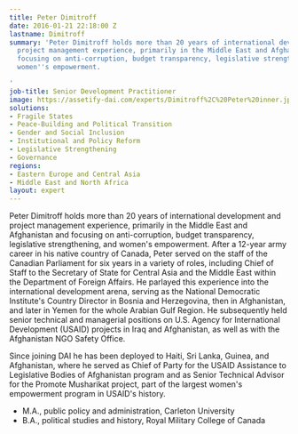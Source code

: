 ```yaml
---
title: Peter Dimitroff
date: 2016-01-21 22:18:00 Z
lastname: Dimitroff
summary: 'Peter Dimitroff holds more than 20 years of international development and
  project management experience, primarily in the Middle East and Afghanistan and
  focusing on anti-corruption, budget transparency, legislative strengthening, and
  women''s empowerment.

'
job-title: Senior Development Practitioner
image: https://assetify-dai.com/experts/Dimitroff%2C%20Peter%20inner.jpg
solutions:
- Fragile States
- Peace-Building and Political Transition
- Gender and Social Inclusion
- Institutional and Policy Reform
- Legislative Strengthening
- Governance
regions:
- Eastern Europe and Central Asia
- Middle East and North Africa
layout: expert
---
```


Peter Dimitroff holds more than 20 years of international development and project management experience, primarily in the Middle East and Afghanistan and focusing on anti-corruption, budget transparency, legislative strengthening, and women's empowerment. After a 12-year army career in his native country of Canada, Peter served on the staff of the Canadian Parliament for six years in a variety of roles, including Chief of Staff to the Secretary of State for Central Asia and the Middle East within the Department of Foreign Affairs. He parlayed this experience into the international development arena, serving as the National Democratic Institute's Country Director in Bosnia and Herzegovina, then in Afghanistan, and later in Yemen for the whole Arabian Gulf Region. He subsequently held senior technical and managerial positions on U.S. Agency for International Development (USAID) projects in Iraq and Afghanistan, as well as with the Afghanistan NGO Safety Office.

Since joining DAI he has been deployed to Haiti, Sri Lanka, Guinea, and Afghanistan, where he served as Chief of Party for the USAID Assistance to Legislative Bodies of Afghanistan program and as Senior Technical Advisor for the Promote Musharikat project, part of the largest women's empowerment program in USAID's history.

* M.A., public policy and administration, Carleton University
* B.A., political studies and history, Royal Military College of Canada  
